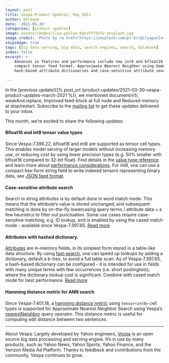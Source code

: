 ```yaml
---
layout: post
title: Vespa Product Updates, May 2021
author: kkraune
date: '2021-05-20'
categories: [product updates]
image: assets/images/ilya-pavlov-OqtafYT5kTw-unsplash.jpg
image_credit: 'Photo by <a href="https://unsplash.com/pt-br/@ilyapavlov?utm_source=unsplash&utm_medium=referral&utm_content=creditCopyText">Ilya Pavlov</a> on <a href="https://unsplash.com/photos/OqtafYT5kTw?utm_source=unsplash&utm_medium=referral&utm_content=creditCopyText">Unsplash</a>'
skipimage: true
tags: [big data serving, big data, search engines, search, database]
index: false
excerpt: >
    Advances in features and performance include new int8 and bfloat16 tensor cell types,
    compact tensor feed format, Approximate Nearest Neighbor using Hamming distance,
    hash-based attribute dictionaries and case-sensitive attribute search
    
---
```


In the [previous update]({% post_url /product-updates/2021-03-30-vespa-product-updates-march-2021 %}),
we mentioned document/v1/, weakAnd.replace, Improved feed-block at full node and Reduced memory at stop/restart.
Subscribe to the [mailing list](https://vespa.ai/mailing-list.html) to get these updates delivered to your inbox.

This month, we’re excited to share the following updates:


#### Bfloat16 and int8 tensor value types
Since Vespa-7.396.22, bfloat16 and int8 are supported as tensor cell types.
This enables model serving of larger models without increasing memory use,
or reducing cost by using lower precision types (e.g. 50% smaller with bfloat16 compared to 32-bit float).
Find details in the [value type reference](https://docs.vespa.ai/en/reference/tensor.html#tensor-type-spec)
and learn more about [performance considerations](https://docs.vespa.ai/en/performance/feature-tuning.html#cell-value-types).
For int8, one can use a compact hex-form string field to write indexed tensors representing binary data,
see [JSON feed format](https://docs.vespa.ai/en/reference/document-json-format.html#tensor).


#### Case-sensitive attribute search
Search in string attributes is by default done in word match mode.
This means that the attribute’s value is stored unchanged,
and subsequent matching is done by on-the-fly lowercasing query terms / attribute data +
a few heuristics to filter out punctuation.
Some use cases require case-sensitive matching, e.g. ID lookup,
and is enabled by using the cased match mode - available since Vespa-7.397.65.
[Read more](https://docs.vespa.ai/en/reference/schema-reference.html#match)


#### Attributes with hashed dictionary.
[Attributes](https://docs.vespa.ai/en/attributes.html) are in-memory fields,
in its simplest form stored in a table-like data structure.
By using [fast-search](https://docs.vespa.ai/en/attributes.html#fast-search),
one can speed up lookups by adding a dictionary, default a b-tree, to avoid a full table scan.
As of Vespa-7.397.65, a hash-based dictionary can be configured -
it is intended for use in fields with many unique terms with few occurrences (i.e. short postinglists),
where the dictionary lookup cost is significant.
Combine with cased match mode for best performance.
[Read more](https://docs.vespa.ai/en/reference/schema-reference.html#dictionary)


#### Hamming distance metric for ANN search
Since Vespa-7.401.18, a
[hamming distance metric](https://docs.vespa.ai/en/reference/schema-reference.html#distance-metric)
using `tensor<int8>` cell types is supported for Approximate Nearest Neighbor Search using Vespa’s 
[nearestNeighbor](https://docs.vespa.ai/en/reference/query-language-reference.html#nearestneighbor) query operator.
This distance metric is useful for computing edit distance between two sentences.


___
About Vespa: Largely developed by Yahoo engineers,
[Vespa](https://github.com/vespa-engine/vespa) is an open source big data processing and serving engine.
It’s in use by many products, such as Yahoo News, Yahoo Sports, Yahoo Finance, and the Verizon Media Ad Platform.
Thanks to feedback and contributions from the community, Vespa continues to grow.
